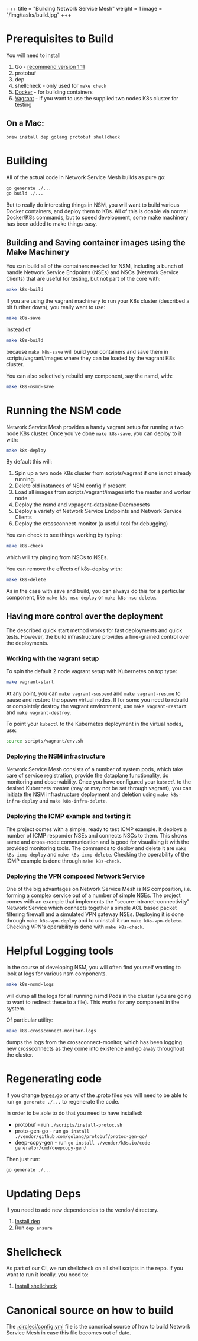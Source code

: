 +++
title = "Building Network Service Mesh"
weight = 1
image = "/img/tasks/build.jpg"
+++

# Prerequisites to Build

You will need to install

1. Go - [recommend version 1.11](https://golang.org/dl/)
2. protobuf
3. dep
4. shellcheck - only used for `make check`
5. [Docker](https://docs.docker.com/install/) - for building containers
6. [Vagrant](https://www.vagrantup.com/docs/installation/) - if you want to use the supplied two nodes K8s cluster for testing


## On a Mac:

```bash
brew install dep golang protobuf shellcheck
```

# Building

All of the actual code in Network Service Mesh builds as pure go:

```bash
go generate ./...
go build ./...
```

But to really do interesting things in NSM, you will want to build various Docker containers, and deploy them to K8s.
All of this is doable via normal Docker/K8s commands, but to speed development, some make machinery has been added to make things easy.

## Building and Saving container images using the Make Machinery

You can build all of the containers needed for NSM, including a bunch of handle Network Service Endpoints (NSEs) and NSCs (Network Service Clients) that are useful for testing, but not part of the core with:

```bash
make k8s-build
```

If you are using the vagrant machinery to run your K8s cluster (described a bit further down), you really want to use:

```bash
make k8s-save
```

instead of 

```bash
make k8s-build
```

because `make k8s-save` will build your containers and save them in scripts/vagrant/images where they can be loaded by the vagrant K8s cluster.

You can also selectively rebuild any component, say the nsmd, with:

```bash
make k8s-nsmd-save
```

# Running the NSM code

Network Service Mesh provides a handy vagrant setup for running a two node K8s cluster.  Once you've done `make k8s-save`, you can deploy to it with:

```bash
make k8s-deploy
```

By default this will:
1. Spin up a two node K8s cluster from scripts/vagrant if one is not already running.
2. Delete old instances of NSM config if present
3. Load all images from scripts/vagrant/images into the master and worker node
2. Deploy the nsmd and vppagent-dataplane Daemonsets
3. Deploy a variety of Network Service Endpoints and Network Service Clients
4. Deploy the crossconnect-monitor (a useful tool for debugging)

You can check to see things working by typing:

```bash
make k8s-check
```

which will try pinging from NSCs to NSEs.

You can remove the effects of k8s-deploy with:

```bash
make k8s-delete
```

As in the case with save and build, you can always do this for a particular component, like `make k8s-nsc-deploy` or `make k8s-nsc-delete`.

## Having more control over the deployment

The described quick start method works for fast deployments and quick tests. However, the build infrastructure provides a fine-grained control over the deployments.

### Working with the vagrant setup

To spin the default 2 node vagrant setup with Kubernetes on top type:

```bash
make vagrant-start
```

At any point, you can `make vagrant-suspend` and `make vagrant-resume` to pause and restore the spawn virtual nodes. If for some you need to rebuild or completely destroy the vagrant environment, use `make vagrant-restart` and `make vagrant-destroy`.

To point your `kubectl` to the Kubernetes deployment in the virtual nodes, use:

```bash
source scripts/vagrant/env.sh
```

### Deploying the NSM infrastructure

Network Service Mesh consists of a number of system pods, which take care of service registration, provide the dataplane functionality, do monitoring and observability. Once you have configured your `kubectl` to the desired Kubernets master (may or may not be set through vagrant), you can initiate the NSM infrastructure deployment and deletion using `make k8s-infra-deploy` and `make k8s-infra-delete`.

### Deploying the ICMP example and testing it

The project comes with a simple, ready to test ICMP example. It deploys a number of ICMP responder NSEs and connects NSCs to them. This shows same and cross-node communication and is good for visualising it with the provided monitoring tools.
The commands to deploy and delete it are `make k8s-icmp-deploy` and `make k8s-icmp-delete`. Checking the operability of the ICMP example is done through `make k8s-check`.

### Deploying the VPN composed Network Service

One of the big advantages on Network Service Mesh is NS composition, i.e. forming a complex service out of a number of simple NSEs. The project comes with an example that implements the "secure-intranet-connectivity" Network Service which connects together a simple ACL based packet filtering firewall and a simulated VPN gateway NSEs. Deploying it is done through `make k8s-vpn-deploy` and to uninstall it run `make k8s-vpn-delete`. Checking VPN's operability is done with `make k8s-check`.


# Helpful Logging tools

In the course of developing NSM, you will often find yourself wanting to look at logs for various nsm components.

```bash
make k8s-nsmd-logs
```

will dump all the logs for all running nsmd Pods in the cluster (you are going to want to redirect these to a file).
This works for any component in the system.

Of particular utility:

```bash
make k8s-crossconnect-monitor-logs
```

dumps the logs from the crossconnect-monitor, which has been logging new crossconnects as they come into existence and go away throughout
the cluster.

# Regenerating code
If you change [types.go](https://github.com/networkservicemesh/networkservicemesh/blob/master/k8s/pkg/apis/networkservice/v1/types.go) or any of the .proto files you will need to be able to run `go generate ./...` to regenerate the code.

In order to be able to do that you need to have installed:

* protobuf - run `./scripts/install-protoc.sh`
* proto-gen-go - run `go install ./vendor/github.com/golang/protobuf/protoc-gen-go/`
* deep-copy-gen - run `go install ./vendor/k8s.io/code-generator/cmd/deepcopy-gen/`

Then just run:

```bash
go generate ./...
```

# Updating Deps

If you need to add new dependencies to the vendor/ directory.
1.  [Install dep](https://golang.github.io/dep/docs/installation.html)
2.  Run `dep ensure`

# Shellcheck
As part of our CI, we run shellcheck on all shell scripts in the repo.
If you want to run it locally, you need to:

1. [Install shellcheck](https://github.com/koalaman/shellcheck#installing)

# Canonical source on how to build

The [.circleci/config.yml](https://github.com/networkservicemesh/networkservicemesh/blob/master/.circleci/config.yml) file is the canonical source of how to build Network Service Mesh in case this file becomes out of date.
